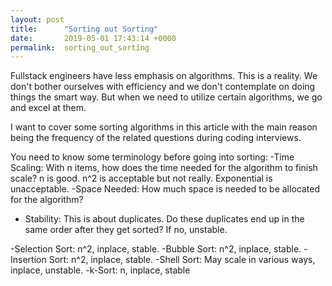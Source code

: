 ```yaml
---
layout: post
title:      "Sorting out Sorting"
date:       2019-05-01 17:43:14 +0000
permalink:  sorting_out_sorting
---
```



Fullstack engineers have less emphasis on  algorithms. This is a reality. We don't bother ourselves with efficiency and we don't contemplate on doing things the smart way. But when we need to utilize certain algorithms, we go and excel at them. 

I want to cover some sorting algorithms in this article with the main reason being the frequency of the related questions during coding interviews.

You need to know some terminology before going into sorting:
-Time Scaling: With n items, how does the time needed for the algorithm to finish scale?  n is good. n^2 is acceptable but not really. Exponential is unacceptable.
-Space Needed: How much space is needed to be allocated for the algorithm?
-  Stability: This is about duplicates. Do these duplicates end up in the same order after they get sorted? If no, unstable.



-Selection Sort: n^2, inplace, stable.
-Bubble Sort: n^2, inplace, stable.
-Insertion Sort: n^2, inplace, stable.
-Shell Sort: May scale in various ways, inplace, unstable.
-k-Sort: n, inplace, stable
